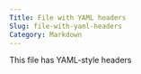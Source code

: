 ```yaml
---
Title: File with YAML headers
Slug: file-with-yaml-headers
Category: Markdown
---
```


This file has YAML-style headers

